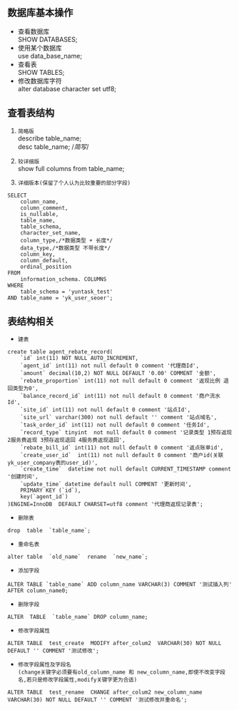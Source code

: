 ## 数据库基本操作

* 查看数据库  
  SHOW DATABASES;
* 使用某个数据库  
  use data_base_name;
* 查看表  
  SHOW TABLES;
* 修改数据库字符  
alter  database  character  set utf8;

## 查看表结构
1. `简略版`  
   describe  table_name;  
   desc  table_name;  /*简写*/

2. `较详细版`  
   show full columns from table_name;
3. `详细版本(保留了个人认为比较重要的部分字段)`
```
SELECT
	column_name,
	column_comment,
	is_nullable,
	table_name,
	table_schema,
	character_set_name,
	column_type,/*数据类型 + 长度*/
	data_type,/*数据类型 不带长度*/
	column_key,
	column_default,
	ordinal_position
FROM
	information_schema. COLUMNS
WHERE
	table_schema = 'yuntask_test'
AND table_name = 'yk_user_seoer';
```

## 表结构相关

* `建表`

```
create table agent_rebate_record(
    `id` int(11) NOT NULL AUTO_INCREMENT,
    `agent_id` int(11) not null default 0 comment '代理商Id',
    `amount` decimal(10,2) NOT NULL DEFAULT '0.00' COMMENT '金额',
    `rebate_proportion` int(11) not null default 0 comment '返现比例 退回类型为0',
    `balance_record_id` int(11) not null default 0 comment '商户流水Id',
    `site_id` int(11) not null default 0 comment '站点Id',
    `site_url` varchar(300) not null default '' comment '站点域名',
    `task_order_id` int(11) not null default 0 comment '任务Id',
    `record_type` tinyint  not null default 0 comment '记录类型 1预存返现 2服务费返现 3预存返现退回 4服务费返现退回',
    `rebate_bill_id` int(11) not null default 0 comment '返点账单id',
    `create_user_id`  int(11) not null default 0 comment '商户id(关联yk_user_company表的user_id)',
    `create_time`  datetime not null default CURRENT_TIMESTAMP comment '创建时间',
    `update_time` datetime default null COMMENT '更新时间',
    PRIMARY KEY (`id`),
    key(`agent_id`)    
)ENGINE=InnoDB  DEFAULT CHARSET=utf8 comment '代理商返现记录表';
```


* `删除表`
```
drop  table  `table_name`;
```

* `重命名表`

```
alter table  `old_name`  rename  `new_name`;
```

* `添加字段`
```
ALTER TABLE `table_name` ADD column_name VARCHAR(3) COMMENT '测试插入列' AFTER column_name0;
```

* `删除字段`
```
ALTER  TABLE  `table_name` DROP column_name;
```

* `修改字段属性`
```
ALTER TABLE  test_create  MODIFY after_colum2  VARCHAR(30) NOT NULL DEFAULT '' COMMENT '测试修改';
```

* `修改字段属性及字段名`  
`(change关键字必须要有old_column_name 和 new_column_name,即使不改变字段名,若只是修改字段属性,modify关键字更为合适)`
```
ALTER TABLE  test_rename  CHANGE after_colum2 new_column_name  VARCHAR(30) NOT NULL DEFAULT '' COMMENT '测试修改并重命名';  
```
